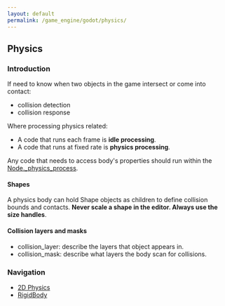 ```yaml
---
layout: default
permalink: /game_engine/godot/physics/
---
```

## Physics

### **Introduction**
If need to know when two objects in the game intersect or come into contact:
- collision detection
- collision response

Where processing physics related:
- A code that runs each frame is **idle processing**.
- A code that runs at fixed rate is **physics processing**.

Any code that needs to access body's properties should run within the [Node._physics_process](https://docs.godotengine.org/en/stable/classes/class_node.html#class-node-private-method-physics-process).

#### Shapes
A physics body can hold Shape objects as children to define collision bounds and contacts. **Never scale a shape in the editor. Always use the size handles**.

#### Collision layers and masks
- collision_layer: describe the layers that object appears in.
- collision_mask: describe what layers the body scan for collisions.

### **Navigation**
- [2D Physics](/wiki/game_engine/godot/physics/2d)
- [RigidBody](/wiki/game_engine/godot/physics/rigidbody)